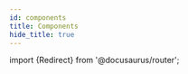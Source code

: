 ```yaml
---
id: components
title: Components
hide_title: true
---
```


import {Redirect} from '@docusaurus/router';

<Redirect to="/cartesi-rollups/main-concepts" />